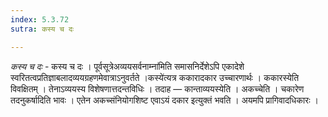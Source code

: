 ```yaml
---
index: 5.3.72
sutra: कस्य च दः

---
```

_कस्य च दः_ - कस्य च दः । पूर्वसूत्रेअव्ययसर्वनाम्ना॑मिति समासनिर्देशेऽपि एकादेशे स्वरितत्वप्रतिज्ञाबलादव्ययग्रहणमेवात्राऽनुवर्तते ।कस्ये॑त्यत्र ककारादकार उच्चारणार्थः । ककारस्येति विवक्षितम् । तेनाऽव्ययस्य विशेषणात्तदन्तविधिः । तदाह — कान्ताव्ययस्येति । अकच्चेति । चकारेण तदनुकर्षादिति भावः । एतेन अकच्संनियोगशिष्ट एवाऽयं दकार इत्युक्तं भवति । अयमपि प्रागिवादधिकारः ।